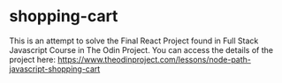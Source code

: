 # shopping-cart
This is an attempt to solve the Final React Project found in Full Stack Javascript Course in The Odin Project. You can access the details of the project here: https://www.theodinproject.com/lessons/node-path-javascript-shopping-cart
